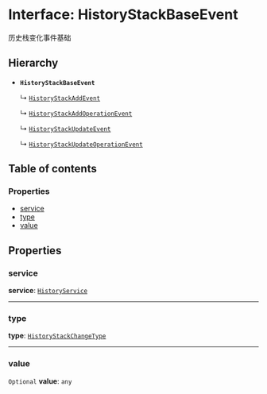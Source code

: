 # Interface: HistoryStackBaseEvent

历史栈变化事件基础

## Hierarchy

* **`HistoryStackBaseEvent`**

  ↳ [`HistoryStackAddEvent`](/auto-docs/free-history-plugin/interfaces/HistoryStackAddEvent.md)

  ↳ [`HistoryStackAddOperationEvent`](/auto-docs/free-history-plugin/interfaces/HistoryStackAddOperationEvent.md)

  ↳ [`HistoryStackUpdateEvent`](/auto-docs/free-history-plugin/interfaces/HistoryStackUpdateEvent.md)

  ↳ [`HistoryStackUpdateOperationEvent`](/auto-docs/free-history-plugin/interfaces/HistoryStackUpdateOperationEvent.md)

## Table of contents

### Properties

* [service](/auto-docs/free-history-plugin/interfaces/HistoryStackBaseEvent.md#service)
* [type](/auto-docs/free-history-plugin/interfaces/HistoryStackBaseEvent.md#type)
* [value](/auto-docs/free-history-plugin/interfaces/HistoryStackBaseEvent.md#value)

## Properties

### service

**service**: [`HistoryService`](/auto-docs/free-history-plugin/classes/HistoryService.md)

***

### type

**type**: [`HistoryStackChangeType`](/auto-docs/free-history-plugin/enums/HistoryStackChangeType.md)

***

### value

`Optional` **value**: `any`
